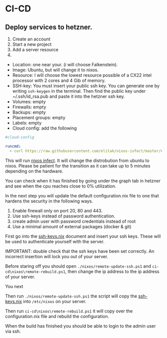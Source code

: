 # CI-CD 

## Deploy services to hetzner. 

1. Create an account
2. Start a new project
3. Add a server resource 
4. 

- Location: one near your. (i will choose Falkenstein). 
- Image: Ubuntu, but will change it to nixos. 
- Resource: I will choose the lowest resource possible of a CX22 intel processor with 2 cores and 4 Gib of memory. 
- SSH-key: You must insert your public ssh key. You can generate one by writing `ssh-keygen` in the terminal. Then find the public key under ~/.ssh/id_rsa.pub and paste it into the hetzner ssh key. 
- Volumes: empty 
- Firewalls: empty
- Backups: empty 
- Placement groups: empty 
- Labels: empty 
- Cloud config: add the following

``` yaml
#cloud-config

runcmd:
  - curl https://raw.githubusercontent.com/elitak/nixos-infect/master/nixos-infect | PROVIDER=hetznercloud NIX_CHANNEL=nixos-23.05 bash 2>&1 | tee /tmp/infect.log
```

This will run [nixos infect](https://github.com/elitak/nixos-infect?tab=readme-ov-file#hetzner-cloud). It will change the distrobution from ubuntu to nixos. Please be patient for the transition as it can take up to 5 minutes depending on the hardware. 

You can check when it has finished by going under the graph tab in hetzner and see when the cpu reaches close to 0% utilization. 

In the next step you will update the default configuration.nix file to one that hardens the security in the following ways. 

1. Enable firewall only on port 20, 80 and 443. 
2. Use ssh-keys instead of password authentication. 
3. create admin user with password credentials instead of root
4. Use a minimal amount of external packages (docker & git)

First go into the [ssh-keys.nix](ci-cd\nixos\ssh-keys.nix) document and insert your ssh keys. These will be used to authenticate yourself with the server. 

IMPORTANT: double check that the ssh keys have been set correctly. An incorrect insertion will lock you out of your server. 

Before staring off you should open `./nixos/remote-update-ssh.ps1` and `ci-cd\nixos\remote-rebuild.ps1`, then change the ip address to the ip address of your server. 

You next 

Then run `./nixos/remote-update-ssh.ps1` the script will copy the [ssh-keys.nix](ci-cd\nixos\ssh-keys.nix) into `/etc/nixos` on your server. 

Then run `ci-cd\nixos\remote-rebuild.ps1` it will copy over the configuration.nix file and rebuild the configuration. 

When the build has finished you should be able to login to the admin user via ssh. 


